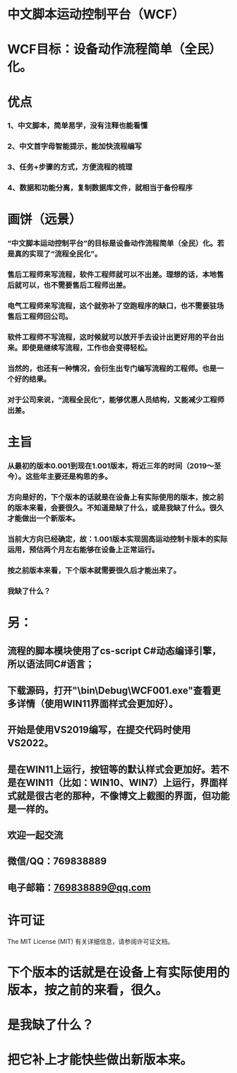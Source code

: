 # 中文脚本运动控制平台（WCF）
# WCF目标：设备动作流程简单（全民）化。

# 优点
### 1、中文脚本，简单易学，没有注释也能看懂
### 2、中文首字母智能提示，能加快流程编写
### 3、任务+步骤的方式，方便流程的梳理
### 4、数据和功能分离，复制数据库文件，就相当于备份程序

# 画饼（远景）
### “中文脚本运动控制平台”的目标是设备动作流程简单（全民）化。若是真的实现了“流程全民化”。
### 售后工程师来写流程，软件工程师就可以不出差。理想的话，本地售后就可以，也不需要售后工程师出差。
### 电气工程师来写流程，这个就弥补了空跑程序的缺口，也不需要驻场售后工程师回公司。
### 软件工程师不写流程，这时候就可以放开手去设计出更好用的平台出来。即使是继续写流程，工作也会变得轻松。
### 当然的，也还有一种情况，会衍生出专门编写流程的工程师。也是一个好的结果。
### 对于公司来说，“流程全民化”，能够优惠人员结构，又能减少工程师出差。

# 主旨
### 从最初的版本0.001到现在1.001版本，将近三年的时间（2019～至今）。这些年主要还是构思的多。
### 方向是好的，下个版本的话就是在设备上有实际使用的版本，按之前的版本来看，会要很久。不知道是缺了什么，或是我缺了什么。很久才能做出一个新版本。
### 当前大方向已经确定，故：1.001版本实现固高运动控制卡版本的实际运用，预估两个月左右能够在设备上正常运行。
### 按之前版本来看，下个版本就需要很久后才能出来了。
### 我缺了什么？

# 另：
## 流程的脚本模块使用了cs-script C#动态编译引擎，所以语法同C#语言；

## 下载源码，打开"\bin\Debug\WCF001.exe"查看更多详情（使用WIN11界面样式会更加好）。

## 开始是使用VS2019编写，在提交代码时使用VS2022。

## 是在WIN11上运行，按钮等的默认样式会更加好。若不是在WIN11（比如：WIN10、WIN7）上运行，界面样式就是很古老的那种，不像博文上截图的界面，但功能是一样的。

## 欢迎一起交流
## 微信/QQ：769838889
## 电子邮箱：769838889@qq.com

# 许可证
The MIT License (MIT) 有关详细信息，请参阅许可证文档。 

# 下个版本的话就是在设备上有实际使用的版本，按之前的来看，很久。
# 是我缺了什么？
# 把它补上才能快些做出新版本来。
